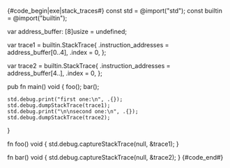 {#code_begin|exe|stack_traces#}
const std = @import("std");
const builtin = @import("builtin");

var address_buffer: [8]usize = undefined;

var trace1 = builtin.StackTrace{
    .instruction_addresses = address_buffer[0..4],
    .index = 0,
};

var trace2 = builtin.StackTrace{
    .instruction_addresses = address_buffer[4..],
    .index = 0,
};

pub fn main() void {
    foo();
    bar();

    std.debug.print("first one:\n", .{});
    std.debug.dumpStackTrace(trace1);
    std.debug.print("\n\nsecond one:\n", .{});
    std.debug.dumpStackTrace(trace2);
}

fn foo() void {
    std.debug.captureStackTrace(null, &trace1);
}

fn bar() void {
    std.debug.captureStackTrace(null, &trace2);
}
{#code_end#}